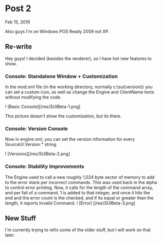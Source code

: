 # Post 2
Feb 15, 2019

Also guys I'm on Windows POS Ready 2009 not XP.
## Re-write
Hey guys! I decided (besides the renderer), so I have hot new features to show.
### Console: Standalone Window + Customization
In the mod.xml file (in the working directory, normally c:\sui\{version}\) you can set a custom icon, as well as change the Engine and ClientName texts without modifying the code.

! [Basic Console][/res/SUIBeta-1.png]

This picture doesn't show the customization, but its there.
### Console: Version Console 
Now in engine.xml, you can set the version information for every SourceUI.Version.* string.

! [Versions][/res/SUIBeta-2.png]
### Console: Stability Improvements
The Engine used to call a new roughly 1,024 byte sector of memory to add to the error stack per incorrect commands. This was used back in the alpha to control error printing. Now, it calls for the length of the command array, and per fail of a command, 1 is added to that integer, and once it hits the end and the error count is the checked, and if its equal or greater than the length, it reports Invalid Command.
! [Error] [/res/SUIBeta-3.png]

## New Stuff
I'm currently trying to refix some of the older stuff, but I will work on that later.  
